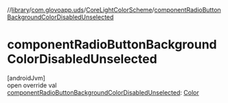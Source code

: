 //[library](../../../index.md)/[com.glovoapp.uds](../index.md)/[CoreLightColorScheme](index.md)/[componentRadioButtonBackgroundColorDisabledUnselected](component-radio-button-background-color-disabled-unselected.md)

# componentRadioButtonBackgroundColorDisabledUnselected

[androidJvm]\
open override val [componentRadioButtonBackgroundColorDisabledUnselected](component-radio-button-background-color-disabled-unselected.md): [Color](https://developer.android.com/reference/kotlin/androidx/compose/ui/graphics/Color.html)

